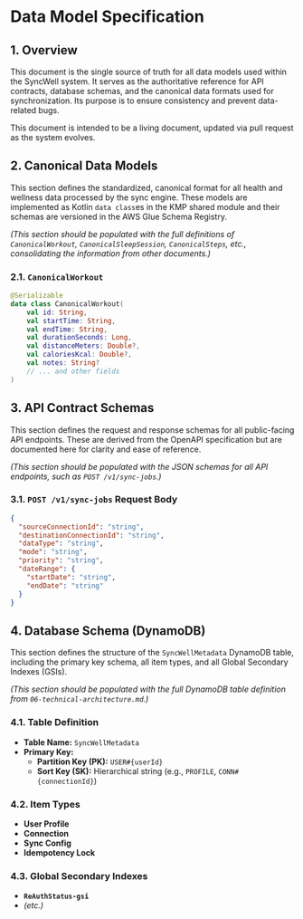 # Data Model Specification

## 1. Overview
This document is the single source of truth for all data models used within the SyncWell system. It serves as the authoritative reference for API contracts, database schemas, and the canonical data formats used for synchronization. Its purpose is to ensure consistency and prevent data-related bugs.

This document is intended to be a living document, updated via pull request as the system evolves.

## 2. Canonical Data Models
This section defines the standardized, canonical format for all health and wellness data processed by the sync engine. These models are implemented as Kotlin `data class`es in the KMP shared module and their schemas are versioned in the AWS Glue Schema Registry.

*(This section should be populated with the full definitions of `CanonicalWorkout`, `CanonicalSleepSession`, `CanonicalSteps`, etc., consolidating the information from other documents.)*

### 2.1. `CanonicalWorkout`
```kotlin
@Serializable
data class CanonicalWorkout(
    val id: String,
    val startTime: String,
    val endTime: String,
    val durationSeconds: Long,
    val distanceMeters: Double?,
    val caloriesKcal: Double?,
    val notes: String?
    // ... and other fields
)
```

## 3. API Contract Schemas
This section defines the request and response schemas for all public-facing API endpoints. These are derived from the OpenAPI specification but are documented here for clarity and ease of reference.

*(This section should be populated with the JSON schemas for all API endpoints, such as `POST /v1/sync-jobs`.)*

### 3.1. `POST /v1/sync-jobs` Request Body
```json
{
  "sourceConnectionId": "string",
  "destinationConnectionId": "string",
  "dataType": "string",
  "mode": "string",
  "priority": "string",
  "dateRange": {
    "startDate": "string",
    "endDate": "string"
  }
}
```

## 4. Database Schema (DynamoDB)
This section defines the structure of the `SyncWellMetadata` DynamoDB table, including the primary key schema, all item types, and all Global Secondary Indexes (GSIs).

*(This section should be populated with the full DynamoDB table definition from `06-technical-architecture.md`.)*

### 4.1. Table Definition
- **Table Name:** `SyncWellMetadata`
- **Primary Key:**
    - **Partition Key (PK):** `USER#{userId}`
    - **Sort Key (SK):** Hierarchical string (e.g., `PROFILE`, `CONN#{connectionId}`)

### 4.2. Item Types
- **User Profile**
- **Connection**
- **Sync Config**
- **Idempotency Lock**

### 4.3. Global Secondary Indexes
- **`ReAuthStatus-gsi`**
- *(etc.)*
